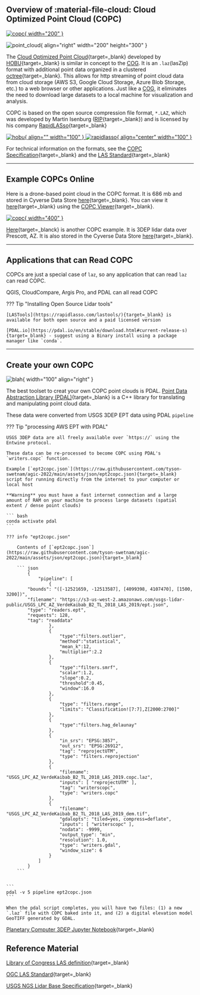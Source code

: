 ## Overview of :material-file-cloud: Cloud Optimized Point Cloud (COPC)

<a href="https://copc.io" style="float:center" target="blank" rel="copc">![copc](https://copc.io/COPC_IO-Logo-2color.png){ width="200" } </a> 


![point_cloud](images/lidar_tree.png){ align="right" width="200" height="300" }


The [Cloud Optimized Point Cloud](https://copc.io/){target=_blank} developed by [HOBU](https://hobu.co/){target=_blank} is similar in concept to the [COG](cog.md). It is an `.laz`(lasZip) format with additional point data organized in a clustered [octree](https://en.wikipedia.org/wiki/Octree){target=_blank}. This allows for http streaming of point cloud data from cloud storage (AWS S3, Google Cloud Storage, Azure Blob Storage, etc.) to a web browser or other applications. Just like a [COG](cog.md), it eliminates the need to download large datasets to a local machine for visualization and analysis. 


COPC is based on the open source compression file format, `*.LAZ`, which was developed by Martin Isenburg ([RIP](https://lidarmag.com/2021/10/30/in-memoriam-martin-isenburg-1972-2021/){target=_blank}) and is licensed by his company [RapidLASso](https://rapidlasso.de/){target=_blank} 

<a href="https://hobu.co/" target="blank" rel="hobu">![hobu](images/hobu.png){ align="" width="100" } </a>
<a href="https://rapidlasso.de/" target="blank" rel="rapidlasso">![rapidlasso](https://rapidlasso.de/wp-content/uploads/rapidlasso_square_256x2561.png){ align="center" width="100" } </a>



For technical information on the formats, see the [COPC Specification](https://copc.io/copc-specification-1.0.pdf){target=_blank} and the [LAS Standard](https://www.asprs.org/a/society/committees/standards/LAS_1_4_r13.pdf){target=_blank}


___

## Example COPCs Online

Here is a drone-based point cloud in the COPC format. It is 686 mb and stored in Cyverse Data Store [here](https://data.cyverse.org/dav-anon/iplant/home/jgillan/USGA/imagery_products/hole17_point_cloud.copc.laz){target=_blank}. You can view it [here](https://viewer.copc.io?state=ee15e0b9ae036865eaada9f398c2d27de94c2cde71bd92cf117156296bf46ab0){target=_blank} using the [COPC Viewer](https://viewer.copc.io/){target=_blank}.


<a href="https://viewer.copc.io?state=ee15e0b9ae036865eaada9f398c2d27de94c2cde71bd92cf117156296bf46ab0" style="float:center" target="blank" rel="copc">![copc](images/copc1.png){ width="400" } </a> 



[Here](https://viewer.copc.io/?copc=https://data.cyverse.org/dav-anon/iplant/home/tswetnam/agic-2022/USGS_LPC_AZ_VerdeKaibab_B2_TL_2018_LAS_2019.copc.laz){target=_blanck} is another COPC example. It is 3DEP lidar data over Prescott, AZ. It is also stored in the Cyverse Data Store [here](https://data.cyverse.org/dav-anon/iplant/home/tswetnam/agic-2022/USGS_LPC_AZ_VerdeKaibab_B2_TL_2018_LAS_2019.copc.laz){target=_blank}.





___
## Applications that can Read COPC
COPCs are just a special case of `laz`, so any application that can read `laz` can read COPC.

QGIS, CloudCompare, Argis Pro, and PDAL can all read COPC



??? Tip "Installing Open Source Lidar tools"

    [LASTools](https://rapidlasso.com/lastools/){target=_blank} is available for both open source and a paid licensed version

    [PDAL.io](https://pdal.io/en/stable/download.html#current-release-s){target=_blank} - suggest using a Binary install using a package manager like `conda`.

___    
## Create your own COPC

![blah](https://pdal.io/_images/pdal_logo.png){ width="100" align="right" }

The best toolset to creat your own COPC point clouds is PDAL. [Point Data Abstraction Library (PDAL)](https://pdal.io){target=_blank} is a C++ library for translating and manipulating point cloud data.



These data were converted from USGS 3DEP EPT data using PDAL `pipeline` 

??? Tip "processing AWS EPT with PDAL"

    USGS 3DEP data are all freely available over `https://` using the Entwine protocol. 

    These data can be re-processed to become COPC using PDAL's `writers.copc` function.

    Example [`ept2copc.json`](https://raw.githubusercontent.com/tyson-swetnam/agic-2022/main/assets/json/ept2copc.json){target=_blank} script for running directly from the internet to your computer or local host

    **Warning** you must have a fast internet connection and a large amount of RAM on your machine to process large datasets (spatial extent / dense point clouds)

    ``` bash
    conda activate pdal
    ```

    ??? info "ept2copc.json"

        Contents of [`ept2copc.json`](https://raw.githubusercontent.com/tyson-swetnam/agic-2022/main/assets/json/ept2copc.json){target=_blank} 

        ``` json
            {
                "pipeline": [
                    {
            "bounds": "([-12521659, -12513587], [4099398, 4107470], [1500, 3200])",
            "filename": "https://s3-us-west-2.amazonaws.com/usgs-lidar-public/USGS_LPC_AZ_VerdeKaibab_B2_TL_2018_LAS_2019/ept.json",
            "type": "readers.ept",
            "requests": 128,
            "tag": "readdata"
                    },
                    {
                        "type":"filters.outlier",
                        "method":"statistical",
                        "mean_k":12,
                        "multiplier":2.2
                    },
                    {
                        "type":"filters.smrf",
                        "scalar":1.2,
                        "slope":0.2,
                        "threshold":0.45,
                        "window":16.0
                    },
                    {
                        "type": "filters.range",
                        "limits": "Classification![7:7],Z[2000:2700]"
                    },
                    {
                        "type":"filters.hag_delaunay"
                    },
                    {
                        "in_srs": "EPSG:3857",
                        "out_srs": "EPSG:26912",
                        "tag": "reprojectUTM",
                        "type": "filters.reprojection"
                    },
                    {
                        "filename": "USGS_LPC_AZ_VerdeKaibab_B2_TL_2018_LAS_2019.copc.laz",
                        "inputs": [ "reprojectUTM" ],
                        "tag": "writerscopc",
                        "type": "writers.copc"
                    },
                    {
                        "filename": "USGS_LPC_AZ_VerdeKaibab_B2_TL_2018_LAS_2019_dem.tif",
                        "gdalopts": "tiled=yes, compress=deflate",
                        "inputs": [ "writerscopc" ],
                        "nodata": -9999,
                        "output_type": "min",
                        "resolution": 1.0,
                        "type": "writers.gdal",
                        "window_size": 6
                    }
                ]
            }
        ```


    ```
    pdal -v 5 pipeline ept2copc.json
    ```

    When the pdal script completes, you will have two files: (1) a new `.laz` file with COPC baked into it, and (2) a digital elevation model GeoTIFF generated by GDAL.


[Planetary Computer 3DEP Jupyter Notebook](https://github.com/microsoft/PlanetaryComputerExamples/blob/main/datasets/3dep-lidar/3dep-lidar-copc-example.ipynb){target=_blank}

## Reference Material

[Library of Congress LAS definition](https://www.loc.gov/preservation/digital/formats/fdd/fdd000418.shtml){target=_blank}

[OGC LAS Standard](https://www.ogc.org/standards/LAS){target=_blank}

[USGS NGS Lidar Base Specification](https://www.usgs.gov/ngp-standards-and-specifications/lidar-base-specification-online){target=_blank}


